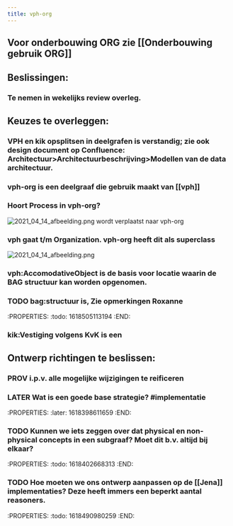 ```yaml
---
title: vph-org
---
```


## Voor onderbouwing ORG zie [[Onderbouwing gebruik ORG]]
## **Beslissingen**:
### Te nemen in wekelijks review overleg.
###
## **Keuzes te overleggen**:
### VPH en kik opsplitsen in deelgrafen is verstandig; zie ook design document op Confluence: Architectuur>Architectuurbeschrijving>Modellen van de data architectuur.
### vph-org is een deelgraaf die gebruik maakt van [[vph]]
### Hoort Process in vph-org?
 ![2021_04_14_afbeelding.png](https://cdn.logseq.com/%2F8f1ae382-5f18-4f77-89b5-10a6cfda69c5abe21c31-47c7-4322-b99f-7851ce76f2082021_04_14_afbeelding.png?Expires=4771989417&Signature=f2sYKLFZeiAWrzGzvOIFje~d~JTT3~amO7KNE8DEpJ5ALB9GMXeOt9DybdJucc2Pa~1gQz4ZOpZmAZRyk265uitYIp2vh-STGJB4Oa-6OwMfZpZ5QcNwDEhVNZzss9WoFg44XkKzvjFivHHEu-Womf8VT3HUQkV4vZsC1d0JYbtFB0zv3fQQJ6LDANYN8hzV4xrs5M8EQiEcpcBwB9~fALG7S~3eJwa8myKVly85slRzsZWLBRct2l6D0UkOxOGfvxBugz5KEj6-~PDp9tMFc5UHtMxiGtT7a8ovro-Rk8VcHYq~gD8iXcfE9nOMlcPBXLxPo63prvcR~6qcxa5rDw__&Key-Pair-Id=APKAJE5CCD6X7MP6PTEA) wordt verplaatst naar vph-org
### vph gaat t/m Organization. vph-org heeft dit als superclass 
![2021_04_14_afbeelding.png](https://cdn.logseq.com/%2F8f1ae382-5f18-4f77-89b5-10a6cfda69c572913225-0cf7-4589-aa1e-d64ac5c98daf2021_04_14_afbeelding.png?Expires=4771989593&Signature=MD4qiUm1Yd~91Td~hZEJCxObggZrdaXyjpqQhB1ZdIAGyGP02NwQILlXTbTH3MmxsE3UV86K-B8UJgfm9b1vmmwHEvHbpOxHu4BFLEE1pCPjHoSwB-AZZfwUDFYJBml472K-zUUW5vv0zRd6ODgOf9KhLTERdWTc2JJsEgsqPQbpNhne1U7~HjSVc6ORR0hvy5p4iKCsSRcnOAyad0ZS0OfN3gap8MjYfeERSlWPoHsAAF2w20DccTwaKERDkXIWG40g-7kiWXo3RNUq-73vMXKfTQ~sAKf39qBzxz3E15NrxrQc7pj8kElsn5YmoPu80UMxkWcPdkePYKfGb-wQhg__&Key-Pair-Id=APKAJE5CCD6X7MP6PTEA)
### vph:AccomodativeObject is de basis voor locatie waarin de BAG structuur kan worden opgenomen.
### TODO bag:structuur is, Zie opmerkingen Roxanne
:PROPERTIES:
:todo: 1618505113194
:END:
### kik:Vestiging volgens KvK is een
## **Ontwerp richtingen te beslissen:**
### PROV i.p.v. alle mogelijke wijzigingen te reificeren
### LATER Wat is een goede base strategie? #implementatie
:PROPERTIES:
:later: 1618398611659
:END:
### TODO Kunnen we iets zeggen over dat physical en non-physical concepts in een subgraaf? Moet dit b.v. altijd bij elkaar?
:PROPERTIES:
:todo: 1618402668313
:END:
### TODO Hoe moeten we ons ontwerp aanpassen op de [[Jena]] implementaties? Deze heeft immers een beperkt aantal reasoners. 
:PROPERTIES:
:todo: 1618490980259
:END:
